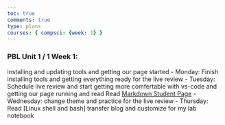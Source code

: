 ```yaml
--- 
toc: true 
comments: true 
type: plans 
courses: { compsci: {week: 1} } 
--- 
```


### PBL Unit 1 / 1 Week 1: 

installing and updating tools and getting our page started - Monday: Finish installing tools and getting everything ready for the live review - Tuesday: Schedule live review and start getting more comfertable with vs-code and getting our page running and read Read [Markdown Student Page](https://nighthawkcoders.github.io/teacher//c4.3/c5.0/2023/08/17/markdown-html_fragments.html) - Wednesday: change theme and practice for the live review - Thursday: Read [Linux shell and bash] transfer blog and customize for my lab notebook
